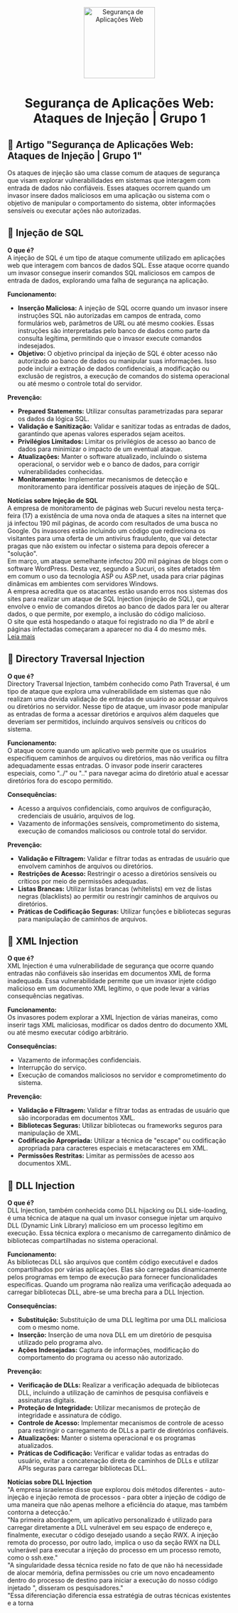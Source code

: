 <p align="center">
  <a href="https://example.com/imagem-seguranca-web">
    <img src="./images/guia.png" alt="Segurança de Aplicações Web" width="160" height="160">
  </a>
  <h1 align="center">Segurança de Aplicações Web: Ataques de Injeção | Grupo 1</h1>
</p>

## :dart: Artigo "Segurança de Aplicações Web: Ataques de Injeção | Grupo 1"

Os ataques de injeção são uma classe comum de ataques de segurança que visam explorar vulnerabilidades em sistemas que interagem com entrada de dados não confiáveis. Esses ataques ocorrem quando um invasor insere dados maliciosos em uma aplicação ou sistema com o objetivo de manipular o comportamento do sistema, obter informações sensíveis ou executar ações não autorizadas.

## :dart: Injeção de SQL

**O que é?**  
A injeção de SQL é um tipo de ataque comumente utilizado em aplicações web que interagem com bancos de dados SQL. Esse ataque ocorre quando um invasor consegue inserir comandos SQL maliciosos em campos de entrada de dados, explorando uma falha de segurança na aplicação.

**Funcionamento:**  
- **Inserção Maliciosa:** A injeção de SQL ocorre quando um invasor insere instruções SQL não autorizadas em campos de entrada, como formulários web, parâmetros de URL ou até mesmo cookies. Essas instruções são interpretadas pelo banco de dados como parte da consulta legítima, permitindo que o invasor execute comandos indesejados.
- **Objetivo:** O objetivo principal da injeção de SQL é obter acesso não autorizado ao banco de dados ou manipular suas informações. Isso pode incluir a extração de dados confidenciais, a modificação ou exclusão de registros, a execução de comandos do sistema operacional ou até mesmo o controle total do servidor.

**Prevenção:**
- **Prepared Statements:** Utilizar consultas parametrizadas para separar os dados da lógica SQL.
- **Validação e Sanitização:** Validar e sanitizar todas as entradas de dados, garantindo que apenas valores esperados sejam aceitos.
- **Privilégios Limitados:** Limitar os privilégios de acesso ao banco de dados para minimizar o impacto de um eventual ataque.
- **Atualizações:** Manter o software atualizado, incluindo o sistema operacional, o servidor web e o banco de dados, para corrigir vulnerabilidades conhecidas.
- **Monitoramento:** Implementar mecanismos de detecção e monitoramento para identificar possíveis ataques de injeção de SQL.

**Notícias sobre Injeção de SQL**  
A empresa de monitoramento de páginas web Sucuri revelou nesta terça-feira (17) a existência de uma nova onda de ataques a sites na internet que já infectou 190 mil páginas, de acordo com resultados de uma busca no Google. Os invasores estão incluindo um código que redireciona os visitantes para uma oferta de um antivírus fraudulento, que vai detectar pragas que não existem ou infectar o sistema para depois oferecer a "solução".  
Em março, um ataque semelhante infectou 200 mil páginas de blogs com o software WordPress. Desta vez, segundo a Sucuri, os sites afetados têm em comum o uso da tecnologia ASP ou ASP.net, usada para criar páginas dinâmicas em ambientes com servidores Windows.  
A empresa acredita que os atacantes estão usando erros nos sistemas dos sites para realizar um ataque de SQL Injection (injeção de SQL), que envolve o envio de comandos diretos ao banco de dados para ler ou alterar dados, o que permite, por exemplo, a inclusão do código malicioso.  
O site que está hospedando o ataque foi registrado no dia 1º de abril e páginas infectadas começaram a aparecer no dia 4 do mesmo mês.  
[Leia mais](https://g1.globo.com/tecnologia/noticia/2012/04/nova-onda-de-ataques-sites-infecta-190-mil-paginas-web.html)

## :dart: Directory Traversal Injection

**O que é?**  
Directory Traversal Injection, também conhecido como Path Traversal, é um tipo de ataque que explora uma vulnerabilidade em sistemas que não realizam uma devida validação de entradas de usuário ao acessar arquivos ou diretórios no servidor. Nesse tipo de ataque, um invasor pode manipular as entradas de forma a acessar diretórios e arquivos além daqueles que deveriam ser permitidos, incluindo arquivos sensíveis ou críticos do sistema.

**Funcionamento:**  
O ataque ocorre quando um aplicativo web permite que os usuários especifiquem caminhos de arquivos ou diretórios, mas não verifica ou filtra adequadamente essas entradas. O invasor pode inserir caracteres especiais, como "../" ou ".." para navegar acima do diretório atual e acessar diretórios fora do escopo permitido.

**Consequências:**  
- Acesso a arquivos confidenciais, como arquivos de configuração, credenciais de usuário, arquivos de log.
- Vazamento de informações sensíveis, comprometimento do sistema, execução de comandos maliciosos ou controle total do servidor.

**Prevenção:**
- **Validação e Filtragem:** Validar e filtrar todas as entradas de usuário que envolvem caminhos de arquivos ou diretórios.
- **Restrições de Acesso:** Restringir o acesso a diretórios sensíveis ou críticos por meio de permissões adequadas.
- **Listas Brancas:** Utilizar listas brancas (whitelists) em vez de listas negras (blacklists) ao permitir ou restringir caminhos de arquivos ou diretórios.
- **Práticas de Codificação Seguras:** Utilizar funções e bibliotecas seguras para manipulação de caminhos de arquivos.

## :dart: XML Injection

**O que é?**  
XML Injection é uma vulnerabilidade de segurança que ocorre quando entradas não confiáveis são inseridas em documentos XML de forma inadequada. Essa vulnerabilidade permite que um invasor injete código malicioso em um documento XML legítimo, o que pode levar a várias consequências negativas.

**Funcionamento:**  
Os invasores podem explorar a XML Injection de várias maneiras, como inserir tags XML maliciosas, modificar os dados dentro do documento XML ou até mesmo executar código arbitrário.

**Consequências:**  
- Vazamento de informações confidenciais.
- Interrupção do serviço.
- Execução de comandos maliciosos no servidor e comprometimento do sistema.

**Prevenção:**
- **Validação e Filtragem:** Validar e filtrar todas as entradas de usuário que são incorporadas em documentos XML.
- **Bibliotecas Seguras:** Utilizar bibliotecas ou frameworks seguros para manipulação de XML.
- **Codificação Apropriada:** Utilizar a técnica de "escape" ou codificação apropriada para caracteres especiais e metacaracteres em XML.
- **Permissões Restritas:** Limitar as permissões de acesso aos documentos XML.

## :dart: DLL Injection

**O que é?**  
DLL Injection, também conhecida como DLL hijacking ou DLL side-loading, é uma técnica de ataque na qual um invasor consegue injetar um arquivo DLL (Dynamic Link Library) malicioso em um processo legítimo em execução. Essa técnica explora o mecanismo de carregamento dinâmico de bibliotecas compartilhadas no sistema operacional.

**Funcionamento:**  
As bibliotecas DLL são arquivos que contêm código executável e dados compartilhados por várias aplicações. Elas são carregadas dinamicamente pelos programas em tempo de execução para fornecer funcionalidades específicas. Quando um programa não realiza uma verificação adequada ao carregar bibliotecas DLL, abre-se uma brecha para a DLL Injection.

**Consequências:**  
- **Substituição:** Substituição de uma DLL legítima por uma DLL maliciosa com o mesmo nome.
- **Inserção:** Inserção de uma nova DLL em um diretório de pesquisa utilizado pelo programa alvo.
- **Ações Indesejadas:** Captura de informações, modificação do comportamento do programa ou acesso não autorizado.

**Prevenção:**
- **Verificação de DLLs:** Realizar a verificação adequada de bibliotecas DLL, incluindo a utilização de caminhos de pesquisa confiáveis e assinaturas digitais.
- **Proteção de Integridade:** Utilizar mecanismos de proteção de integridade e assinatura de código.
- **Controle de Acesso:** Implementar mecanismos de controle de acesso para restringir o carregamento de DLLs a partir de diretórios confiáveis.
- **Atualizações:** Manter o sistema operacional e os programas atualizados.
- **Práticas de Codificação:** Verificar e validar todas as entradas do usuário, evitar a concatenação direta de caminhos de DLLs e utilizar APIs seguras para carregar bibliotecas DLL.

**Notícias sobre DLL Injection**  
"A empresa israelense disse que explorou dois métodos diferentes - auto-injeção e injeção remota de processos - para obter a injeção de código de uma maneira que não apenas melhore a eficiência do ataque, mas também contorna a detecção."  
"Na primeira abordagem, um aplicativo personalizado é utilizado para carregar diretamente a DLL vulnerável em seu espaço de endereço e, finalmente, executar o código desejado usando a seção RWX. A injeção remota do processo, por outro lado, implica o uso da seção RWX na DLL vulnerável para executar a injeção do processo em um processo remoto, como o ssh.exe."  
"A singularidade dessa técnica reside no fato de que não há necessidade de alocar memória, defina permissões ou crie um novo encadeamento dentro do processo de destino para iniciar a execução do nosso código injetado ", disseram os pesquisadores."  
"Essa diferenciação diferencia essa estratégia de outras técnicas existentes e a torna
